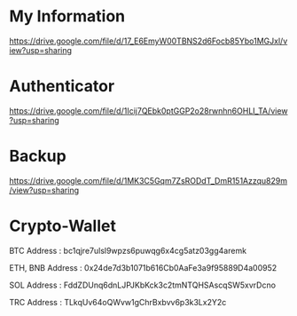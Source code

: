 # My Information
https://drive.google.com/file/d/17_E6EmyW00TBNS2d6Focb85Ybo1MGJxl/view?usp=sharing

# Authenticator
https://drive.google.com/file/d/1Icij7QEbk0ptGGP2o28rwnhn6OHLI_TA/view?usp=sharing

# Backup
https://drive.google.com/file/d/1MK3C5Gqm7ZsRODdT_DmR151Azzqu829m/view?usp=sharing

# Crypto-Wallet
BTC Address : bc1qjre7ulsl9wpzs6puwqg6x4cg5atz03gg4aremk

ETH, BNB Address : 0x24de7d3b1071b616Cb0AaFe3a9f95889D4a00952

SOL Address : FddZDUnq6dnLJPJKbKck3c2tmNTQHSAscqSW5xvrDcno

TRC Address : TLkqUv64oQWvw1gChrBxbvv6p3k3Lx2Y2c

